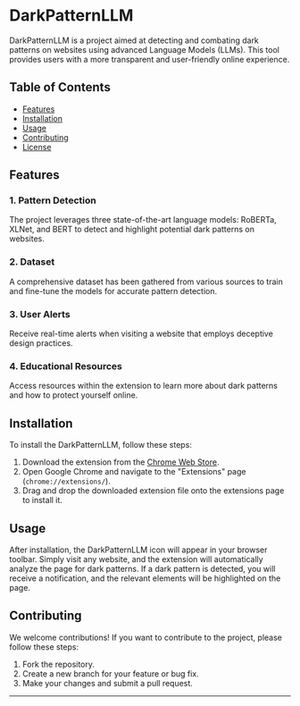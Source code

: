 # DarkPatternLLM

DarkPatternLLM is a project aimed at detecting and combating dark patterns on websites using advanced Language Models (LLMs). This tool provides users with a more transparent and user-friendly online experience.

## Table of Contents
- [Features](#features)
- [Installation](#installation)
- [Usage](#usage)
- [Contributing](#contributing)
- [License](#license)

## Features

### 1. Pattern Detection
The project leverages three state-of-the-art language models: RoBERTa, XLNet, and BERT to detect and highlight potential dark patterns on websites.

### 2. Dataset
A comprehensive dataset has been gathered from various sources to train and fine-tune the models for accurate pattern detection.

### 3. User Alerts
Receive real-time alerts when visiting a website that employs deceptive design practices.

### 4. Educational Resources
Access resources within the extension to learn more about dark patterns and how to protect yourself online.

## Installation

To install the DarkPatternLLM, follow these steps:

1. Download the extension from the [Chrome Web Store](#).
2. Open Google Chrome and navigate to the "Extensions" page (`chrome://extensions/`).
3. Drag and drop the downloaded extension file onto the extensions page to install it.

## Usage

After installation, the DarkPatternLLM icon will appear in your browser toolbar. Simply visit any website, and the extension will automatically analyze the page for dark patterns. If a dark pattern is detected, you will receive a notification, and the relevant elements will be highlighted on the page.

## Contributing

We welcome contributions! If you want to contribute to the project, please follow these steps:

1. Fork the repository.
2. Create a new branch for your feature or bug fix.
3. Make your changes and submit a pull request.



---



